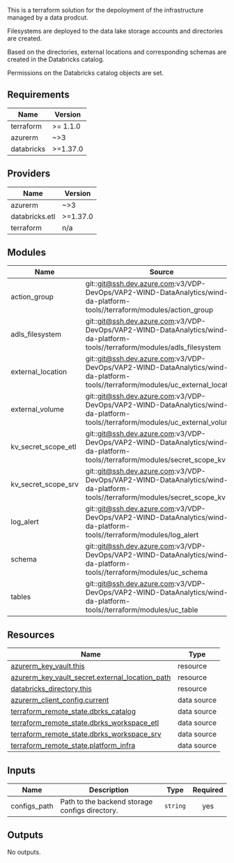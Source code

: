 This is a terraform solution for the depoloyment of the infrastructure managed
by a data prodcut.

Filesystems are deployed to the data lake storage accounts and directories are
created.

Based on the directories, external locations and corresponding schemas are
created in the Databricks catalog.

Permissions on the Databricks catalog objects are set.

## Requirements

| Name | Version |
|------|---------|
| terraform | >= 1.1.0 |
| azurerm | ~>3 |
| databricks | >=1.37.0 |

## Providers

| Name | Version |
|------|---------|
| azurerm | ~>3 |
| databricks.etl | >=1.37.0 |
| terraform | n/a |

## Modules

| Name | Source | Version |
|------|--------|---------|
| action\_group | git::git@ssh.dev.azure.com:v3/VDP-DevOps/VAP2-WIND-DataAnalytics/wind-da-platform-tools//terraform/modules/action_group | 20240404.3 |
| adls\_filesystem | git::git@ssh.dev.azure.com:v3/VDP-DevOps/VAP2-WIND-DataAnalytics/wind-da-platform-tools//terraform/modules/adls_filesystem | 20240404.3 |
| external\_location | git::git@ssh.dev.azure.com:v3/VDP-DevOps/VAP2-WIND-DataAnalytics/wind-da-platform-tools//terraform/modules/uc_external_location | 20240404.3 |
| external\_volume | git::git@ssh.dev.azure.com:v3/VDP-DevOps/VAP2-WIND-DataAnalytics/wind-da-platform-tools//terraform/modules/uc_external_volume | 20240404.3 |
| kv\_secret\_scope\_etl | git::git@ssh.dev.azure.com:v3/VDP-DevOps/VAP2-WIND-DataAnalytics/wind-da-platform-tools//terraform/modules/secret_scope_kv | 20240404.3 |
| kv\_secret\_scope\_srv | git::git@ssh.dev.azure.com:v3/VDP-DevOps/VAP2-WIND-DataAnalytics/wind-da-platform-tools//terraform/modules/secret_scope_kv | 20240404.3 |
| log\_alert | git::git@ssh.dev.azure.com:v3/VDP-DevOps/VAP2-WIND-DataAnalytics/wind-da-platform-tools//terraform/modules/log_alert | 20240404.3 |
| schema | git::git@ssh.dev.azure.com:v3/VDP-DevOps/VAP2-WIND-DataAnalytics/wind-da-platform-tools//terraform/modules/uc_schema | 20240404.3 |
| tables | git::git@ssh.dev.azure.com:v3/VDP-DevOps/VAP2-WIND-DataAnalytics/wind-da-platform-tools//terraform/modules/uc_table | 20240529.1 |

## Resources

| Name | Type |
|------|------|
| [azurerm_key_vault.this](https://registry.terraform.io/providers/hashicorp/azurerm/latest/docs/resources/key_vault) | resource |
| [azurerm_key_vault_secret.external_location_path](https://registry.terraform.io/providers/hashicorp/azurerm/latest/docs/resources/key_vault_secret) | resource |
| [databricks_directory.this](https://registry.terraform.io/providers/databricks/databricks/latest/docs/resources/directory) | resource |
| [azurerm_client_config.current](https://registry.terraform.io/providers/hashicorp/azurerm/latest/docs/data-sources/client_config) | data source |
| [terraform_remote_state.dbrks_catalog](https://registry.terraform.io/providers/hashicorp/terraform/latest/docs/data-sources/remote_state) | data source |
| [terraform_remote_state.dbrks_workspace_etl](https://registry.terraform.io/providers/hashicorp/terraform/latest/docs/data-sources/remote_state) | data source |
| [terraform_remote_state.dbrks_workspace_srv](https://registry.terraform.io/providers/hashicorp/terraform/latest/docs/data-sources/remote_state) | data source |
| [terraform_remote_state.platform_infra](https://registry.terraform.io/providers/hashicorp/terraform/latest/docs/data-sources/remote_state) | data source |

## Inputs

| Name | Description | Type | Required |
|------|-------------|------|:--------:|
| configs\_path | Path to the backend storage configs directory. | `string` | yes |

## Outputs

No outputs.
